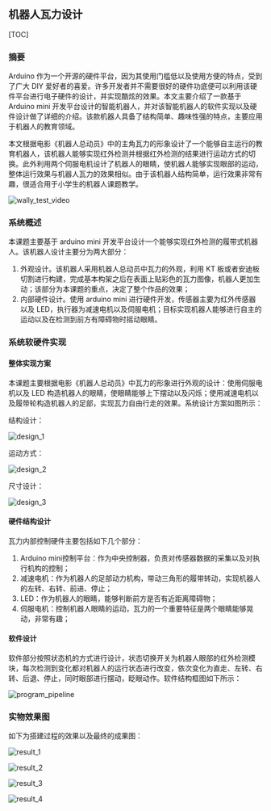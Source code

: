 ## 机器人瓦力设计

[TOC]

### 摘要

Arduino 作为一个开源的硬件平台，因为其使用门槛低以及使用方便的特点，受到了广大 DIY 爱好者的喜爱。许多开发者并不需要很好的硬件功底便可以利用该硬件平台进行电子硬件的设计，并实现酷炫的效果。本文主要介绍了一款基于Arduino mini 开发平台设计的智能机器人，并对该智能机器人的软件实现以及硬件设计做了详细的介绍。该款机器人具备了结构简单、趣味性强的特点，主要应用于机器人的教育领域。

本文根据电影《机器人总动员》中的主角瓦力的形象设计了一个能够自主运行的教育机器人，该机器人能够实现红外检测并根据红外检测的结果进行运动方式的切换。此外利用两个伺服电机设计了机器人的眼睛，使机器人能够实现眼部的运动，整体运行效果与机器人瓦力的效果相似。由于该机器人结构简单，运行效果非常有趣，很适合用于小学生的机器人课题教学。

![wally_test_video](./fig/wally_test_video.gif)

### 系统概述

本课题主要基于 arduino mini 开发平台设计一个能够实现红外检测的履带式机器人。该机器人设计主要分为两大部分： 

1. 外观设计。该机器人采用机器人总动员中瓦力的外观，利用 KT 板或者安迪板切割进行构建，完成基本构架之后在表面上贴彩色的瓦力图像，机器人更加生动；该部分为本课题的重点，决定了整个作品的效果； 
2. 内部硬件设计。使用 arduino mini 进行硬件开发，传感器主要为红外传感器以及 LED，执行器为减速电机以及伺服电机；目标实现机器人能够进行自主的运动以及在检测到前方有障碍物时摇动眼睛。 

### 系统软硬件实现

#### 整体实现方案

本课题主要根据电影《机器人总动员》中瓦力的形象进行外观的设计：使用伺服电机以及 LED 构造机器人的眼睛，使眼睛能够上下摆动以及闪烁；使用减速电机以及履带轮构造机器人的足部，实现瓦力自由行走的效果。系统设计方案如图所示：

结构设计：

![design_1](./fig/design_1.png)

运动方式：

![design_2](./fig/design_2.png)

尺寸设计：

![design_3](./fig/design_3.png)

#### 硬件结构设计

瓦力内部控制硬件主要包括如下几个部分：

1. Arduino mini控制平台：作为中央控制器，负责对传感器数据的采集以及对执行机构的控制；
2. 减速电机：作为机器人的足部动力机构，带动三角形的履带转动，实现机器人的左转、右转、前进、停止；
3. LED：作为机器人的眼睛，能够判断前方是否有近距离障碍物；
4. 伺服电机：控制机器人眼睛的运动，瓦力的一个重要特征是两个眼睛能够晃动，非常有趣；

#### 软件设计

软件部分按照状态机的方式进行设计，状态切换开关为机器人眼部的红外检测模块，每次检测到变化都对机器人的运行状态进行改变，依次变化为直走、左转、右转、后退、停止，同时眼部进行摆动，眨眼动作。软件结构框图如下所示： 

![program_pipeline](./fig/program_pipeline.png)

### 实物效果图

如下为搭建过程的效果以及最终的成果图： 

![result_1](./fig/result_1.png)

![result_2](./fig/result_2.png)

![result_3](./fig/result_3.png)

![result_4](./fig/result_4.png)
